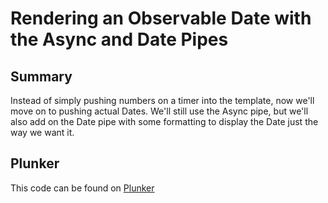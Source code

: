 # Rendering an Observable Date with the Async and Date Pipes

## Summary
Instead of simply pushing numbers on a timer into the template, now we'll move on to pushing actual Dates. We'll still use the Async pipe, but we'll also add on the Date pipe with some formatting to display the Date just the way we want it.

## Plunker
This code can be found on [Plunker](https://embed.plnkr.co/github/eggheadio-projects/egghead-wikipedia-demo/angular-2-rendering-an-observable-date-with-the-async-and-date-pipes?preview=plnkr.html&show=src%2Fapp%2Fapp.component.ts,preview)